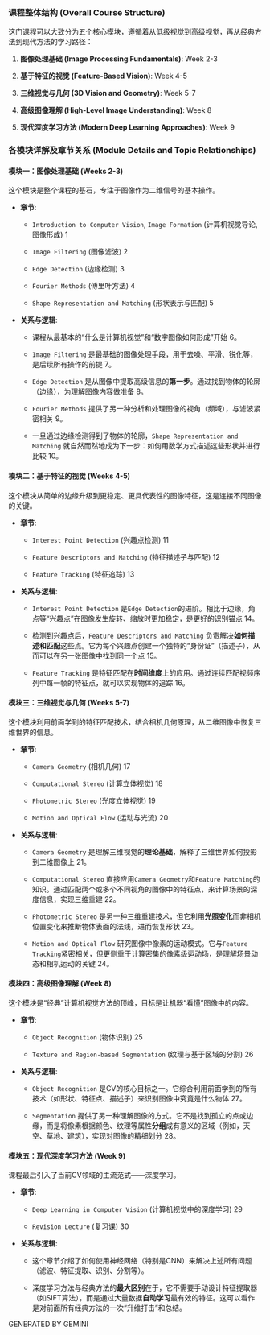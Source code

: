 ### **课程整体结构 (Overall Course Structure)**

这门课程可以大致分为五个核心模块，遵循着从低级视觉到高级视觉，再从经典方法到现代方法的学习路径：

1. **图像处理基础 (Image Processing Fundamentals)**: Week 2-3
    
2. **基于特征的视觉 (Feature-Based Vision)**: Week 4-5
    
3. **三维视觉与几何 (3D Vision and Geometry)**: Week 5-7
    
4. **高级图像理解 (High-Level Image Understanding)**: Week 8
    
5. **现代深度学习方法 (Modern Deep Learning Approaches)**: Week 9
    

### **各模块详解及章节关系 (Module Details and Topic Relationships)**

#### **模块一：图像处理基础 (Weeks 2-3)**

这个模块是整个课程的基石，专注于图像作为二维信号的基本操作。

- **章节**:
    
    - `Introduction to Computer Vision`, `Image Formation` (计算机视觉导论, 图像形成) 1
        
    - `Image Filtering` (图像滤波) 2
        
    - `Edge Detection` (边缘检测) 3
        
    - `Fourier Methods` (傅里叶方法) 4
        
    - `Shape Representation and Matching` (形状表示与匹配) 5
        
- **关系与逻辑**:
    
    - 课程从最基本的“什么是计算机视觉”和“数字图像如何形成”开始 6。
        
    - `Image Filtering` 是最基础的图像处理手段，用于去噪、平滑、锐化等，是后续所有操作的前提 7。
        
    - `Edge Detection` 是从图像中提取高级信息的**第一步**。通过找到物体的轮廓（边缘），为理解图像内容做准备 8。
        
    - `Fourier Methods` 提供了另一种分析和处理图像的视角（频域），与滤波紧密相关 9。
        
    - 一旦通过边缘检测得到了物体的轮廓，`Shape Representation and Matching` 就自然而然地成为下一步：如何用数学方式描述这些形状并进行比较 10。
        

#### **模块二：基于特征的视觉 (Weeks 4-5)**

这个模块从简单的边缘升级到更稳定、更具代表性的图像特征，这是连接不同图像的关键。

- **章节**:
    
    - `Interest Point Detection` (兴趣点检测) 11
        
    - `Feature Descriptors and Matching` (特征描述子与匹配) 12
        
    - `Feature Tracking` (特征追踪) 13
        
- **关系与逻辑**:
    
    - `Interest Point Detection` 是`Edge Detection`的进阶。相比于边缘，角点等“兴趣点”在图像发生旋转、缩放时更加稳定，是更好的识别锚点 14。
        
    - 检测到兴趣点后，`Feature Descriptors and Matching` 负责解决**如何描述和匹配**这些点。它为每个兴趣点创建一个独特的“身份证”（描述子），从而可以在另一张图像中找到同一个点 15。
        
    - `Feature Tracking` 是特征匹配在**时间维度**上的应用。通过连续匹配视频序列中每一帧的特征点，就可以实现物体的追踪 16。
        

#### **模块三：三维视觉与几何 (Weeks 5-7)**

这个模块利用前面学到的特征匹配技术，结合相机几何原理，从二维图像中恢复三维世界的信息。

- **章节**:
    
    - `Camera Geometry` (相机几何) 17
        
    - `Computational Stereo` (计算立体视觉) 18
        
    - `Photometric Stereo` (光度立体视觉) 19
        
    - `Motion and Optical Flow` (运动与光流) 20
        
- **关系与逻辑**:
    
    - `Camera Geometry` 是理解三维视觉的**理论基础**，解释了三维世界如何投影到二维图像上 21。
        
    - `Computational Stereo` 直接应用`Camera Geometry`和`Feature Matching`的知识。通过匹配两个或多个不同视角的图像中的特征点，来计算场景的深度信息，实现三维重建 22。
        
    - `Photometric Stereo` 是另一种三维重建技术，但它利用**光照变化**而非相机位置变化来推断物体表面的法线，进而恢复形状 23。
        
    - `Motion and Optical Flow` 研究图像中像素的运动模式。它与`Feature Tracking`紧密相关，但更侧重于计算密集的像素级运动场，是理解场景动态和相机运动的关键 24。
        

#### **模块四：高级图像理解 (Week 8)**

这个模块是“经典”计算机视觉方法的顶峰，目标是让机器“看懂”图像中的内容。

- **章节**:
    
    - `Object Recognition` (物体识别) 25
        
    - `Texture and Region-based Segmentation` (纹理与基于区域的分割) 26
        
- **关系与逻辑**:
    
    - `Object Recognition` 是CV的核心目标之一。它综合利用前面学到的所有技术（如形状、特征点、描述子）来识别图像中究竟是什么物体 27。
        
    - `Segmentation` 提供了另一种理解图像的方式。它不是找到孤立的点或边缘，而是将像素根据颜色、纹理等属性**分组**成有意义的区域（例如，天空、草地、建筑），实现对图像的精细划分 28。
        

#### **模块五：现代深度学习方法 (Week 9)**

课程最后引入了当前CV领域的主流范式——深度学习。

- **章节**:
    
    - `Deep Learning in Computer Vision` (计算机视觉中的深度学习) 29
        
    - `Revision Lecture` (复习课) 30
        
- **关系与逻辑**:
    
    - 这个章节介绍了如何使用神经网络（特别是CNN）来解决上述所有问题（滤波、特征提取、识别、分割等）。
        
    - 深度学习方法与经典方法的**最大区别**在于，它不需要手动设计特征提取器（如SIFT算法），而是通过大量数据**自动学习**最有效的特征。这可以看作是对前面所有经典方法的一次“升维打击”和总结。


GENERATED BY GEMINI